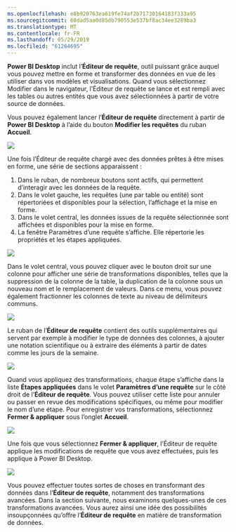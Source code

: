 ```yaml
---
ms.openlocfilehash: e8b920763ea619fe74af2b71730164183f333a95
ms.sourcegitcommit: 60dad5aa0d85db790553e537bf8ac34ee3289ba3
ms.translationtype: MT
ms.contentlocale: fr-FR
ms.lasthandoff: 05/29/2019
ms.locfileid: "61264695"
---
```

**Power BI Desktop** inclut l’**Éditeur de requête**, outil puissant grâce auquel vous pouvez mettre en forme et transformer des données en vue de les utiliser dans vos modèles et visualisations. Quand vous sélectionnez Modifier dans le navigateur, l’Éditeur de requête se lance et est rempli avec les tables ou autres entités que vous avez sélectionnées à partir de votre source de données.

Vous pouvez également lancer l’**Éditeur de requête** directement à partir de **Power BI Desktop** à l’aide du bouton **Modifier les requêtes** du ruban **Accueil**.

![](media/1-3-clean-and-transform-data-with-query-editor/1-3_1.png)

Une fois l’Éditeur de requête chargé avec des données prêtes à être mises en forme, une série de sections apparaissent :

1. Dans le ruban, de nombreux boutons sont actifs, qui permettent d’interagir avec les données de la requête.
2. Dans le volet gauche, les requêtes (une par table ou entité) sont répertoriées et disponibles pour la sélection, l’affichage et la mise en forme.
3. Dans le volet central, les données issues de la requête sélectionnée sont affichées et disponibles pour la mise en forme.
4. La fenêtre Paramètres d’une requête s’affiche. Elle répertorie les propriétés et les étapes appliquées.

![](media/1-3-clean-and-transform-data-with-query-editor/1-3_2.png)

Dans le volet central, vous pouvez cliquer avec le bouton droit sur une colonne pour afficher une série de transformations disponibles, telles que la suppression de la colonne de la table, la duplication de la colonne sous un nouveau nom et le remplacement de valeurs. Dans ce menu, vous pouvez également fractionner les colonnes de texte au niveau de délimiteurs communs.

![](media/1-3-clean-and-transform-data-with-query-editor/1-3_3.png)

Le ruban de l’**Éditeur de requête** contient des outils supplémentaires qui servent par exemple à modifier le type de données des colonnes, à ajouter une notation scientifique ou à extraire des éléments à partir de dates comme les jours de la semaine.

![](media/1-3-clean-and-transform-data-with-query-editor/1-3_4.png)

Quand vous appliquez des transformations, chaque étape s’affiche dans la liste **Étapes appliquées** dans le volet **Paramètres d’une requête** sur le côté droit de l’**Éditeur de requête**. Vous pouvez utiliser cette liste pour annuler ou passer en revue des modifications spécifiques, ou même pour modifier le nom d’une étape. Pour enregistrer vos transformations, sélectionnez **Fermer & appliquer** sous l’onglet **Accueil**.

![](media/1-3-clean-and-transform-data-with-query-editor/1-3_5.png)

Une fois que vous sélectionnez **Fermer & appliquer**, l’Éditeur de requête applique les modifications de requête que vous avez effectuées, puis les applique à Power BI Desktop.

![](media/1-3-clean-and-transform-data-with-query-editor/1-3_6.png)

Vous pouvez effectuer toutes sortes de choses en transformant des données dans l’**Éditeur de requête**, notamment des transformations avancées. Dans la section suivante, nous examinons quelques-unes de ces transformations avancées. Vous aurez ainsi une idée des possibilités insoupçonnées qu’offre l’**Éditeur de requête** en matière de transformation de données.

